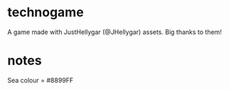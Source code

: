 # technogame

A game made with JustHellygar (@JHellygar) assets. Big thanks to them!


# notes

Sea colour = #8899FF 
